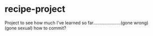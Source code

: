 # recipe-project
Project to see how much I've learned so far......................(gone wrong) (gone sexual) 
how to commit?